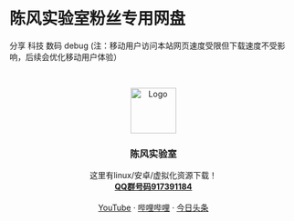 

# 陈风实验室粉丝专用网盘

分享 科技 数码 debug  (注：移动用户访问本站网页速度受限但下载速度不受影响，后续会优化移动用户体验）

<!-- PROJECT SHIELDS -->


<!-- PROJECT LOGO -->
<br />

<p align="center">
  <a href="https://6633.cf/cf.png">
    <img src="https://6633.cf/cf.png" alt="Logo" width="80" height="80">
  </a>

  <h3 align="center">陈风实验室</h3>
  <p align="center">
    这里有linux/安卓/虚拟化资源下载！
    <br />
    <a href="https://jq.qq.com/?_wv=1027&k=WDjpAMt4"><strong>QQ群号码917391184</strong></a>
    <br />
    <br />
    <a href="https://www.youtube.com/channel/UCh5tT6uK4OKbsFAheQwPAnw">YouTube</a>
    ·
    <a href="https://space.bilibili.com/441710267" target="_blank">哔哩哔哩</a>
    ·
    <a href="https://pan.6633.cf" target="_blank">今日头条</a>
  </p>

</p>
